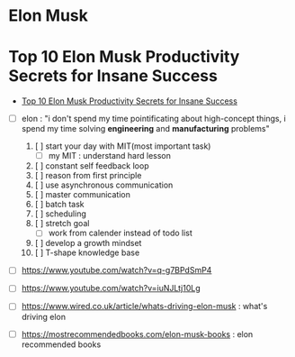 # Elon Musk

# Top 10 Elon Musk Productivity Secrets for Insane Success

-   [Top 10 Elon Musk Productivity Secrets for Insane Success](https://www.youtube.com/watch?v=TOQCh2ukyIQ)
-   [ ] elon : "i don't spend my time pointificating about high-concept things, i spend my time solving **engineering** and **manufacturing** problems"

    1. [ ] start your day with MIT(most important task)
        - [ ] my MIT : understand hard lesson
    2. [ ] constant self feedback loop
    3. [ ] reason from first principle
    4. [ ] use asynchronous communication
    5. [ ] master communication
    6. [ ] batch task
    7. [ ] scheduling
    8. [ ] stretch goal
        - [ ] work from calender instead of todo list
    9. [ ] develop a growth mindset
    10. [ ] T-shape knowledge base

-   [ ] https://www.youtube.com/watch?v=q-g7BPdSmP4
-   [ ] https://www.youtube.com/watch?v=iuNJLtj10Lg
-   [ ] https://www.wired.co.uk/article/whats-driving-elon-musk : what's driving elon
-   [ ] https://mostrecommendedbooks.com/elon-musk-books : elon recommended books
